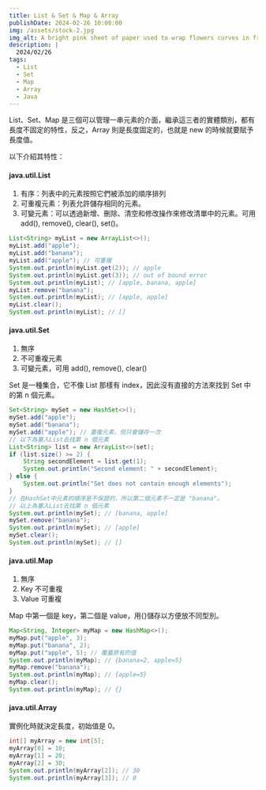 ```yaml
---
title: List & Set & Map & Array
publishDate: 2024-02-26 10:00:00
img: /assets/stock-2.jpg
img_alt: A bright pink sheet of paper used to wrap flowers curves in front of rich blue background
description: |
  2024/02/26
tags:
  - List
  - Set
  - Map
  - Array
  - Java
---
```


List、Set、Map 是三個可以管理一串元素的介面，繼承這三者的實體類別，都有長度不固定的特性，反之，Array 則是長度固定的，也就是 new 的時候就要賦予長度值。

以下介紹其特性：

#### java.util.List

1. 有序：列表中的元素按照它們被添加的順序排列
2. 可重複元素：列表允許儲存相同的元素。
3. 可變元素：可以透過新增、刪除、清空和修改操作來修改清單中的元素。可用 add(), remove(), clear(), set()。

```java
List<String> myList = new ArrayList<>();
myList.add("apple");
myList.add("banana");
myList.add("apple"); // 可重複
System.out.println(myList.get(2)); // apple
System.out.println(myList.get(3)); // out of bound error
System.out.println(myList); // [apple, banana, apple]
myList.remove("banana");
System.out.println(myList); // [apple, apple]
myList.clear();
System.out.println(myList); // []
```

#### java.util.Set

1. 無序
2. 不可重複元素
3. 可變元素，可用 add(), remove(), clear()

Set 是一種集合，它不像 List 那樣有 index，因此沒有直接的方法來找到 Set 中的第 n 個元素。

```java
Set<String> mySet = new HashSet<>();
mySet.add("apple");
mySet.add("banana");
mySet.add("apple"); // 重複元素，但只會儲存一次
// 以下為塞入List去找第 n 個元素
List<String> list = new ArrayList<>(set);
if (list.size() >= 2) {
    String secondElement = list.get(1);
    System.out.println("Second element: " + secondElement);
} else {
    System.out.println("Set does not contain enough elements");
}
// 在HashSet中元素的順序是不保證的，所以第二個元素不一定是 "banana"。
// 以上為塞入List去找第 n 個元素
System.out.println(mySet); // [banana, apple]
mySet.remove("banana");
System.out.println(mySet); // [apple]
mySet.clear();
System.out.println(mySet); // []
```

#### java.util.Map

1. 無序
2. Key 不可重複
3. Value 可重複

Map 中第一個是 key，第二個是 value，用{}儲存以方便放不同型別。

```java
Map<String, Integer> myMap = new HashMap<>();
myMap.put("apple", 3);
myMap.put("banana", 2);
myMap.put("apple", 5); // 覆蓋原有的值
System.out.println(myMap); // {banana=2, apple=5}
myMap.remove("banana");
System.out.println(myMap); // {apple=5}
myMap.clear();
System.out.println(myMap); // {}
```

#### java.util.Array

實例化時就決定長度，初始值是 0。

```java
int[] myArray = new int[5];
myArray[0] = 10;
myArray[1] = 20;
myArray[2] = 30;
System.out.println(myArray[2]); // 30
System.out.println(myArray[3]); // 0
```
